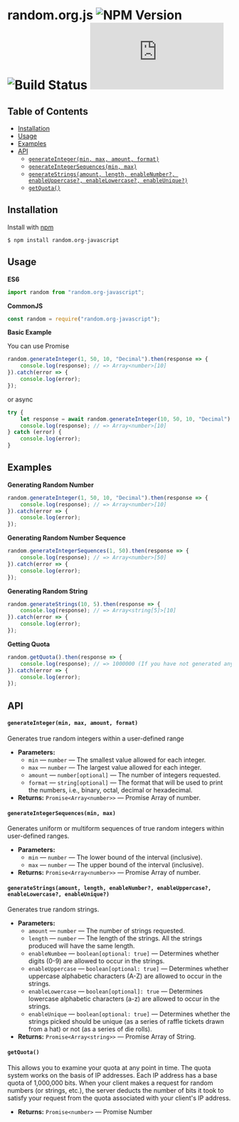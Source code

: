 # random.org.js ![NPM Version](https://img.shields.io/npm/v/random.org-javascript?style=flat-square) ![Build Status](https://img.shields.io/github/workflow/status/MrAdhit/Random.org.js/Basic%20Test?style=flat-square) ![Dependencies](https://img.shields.io/david/mradhit/random.org.js?style=flat-square)



## Table of Contents
<!-- START doctoc generated TOC please keep comment here to allow auto update -->
<!-- DON'T EDIT THIS SECTION, INSTEAD RE-RUN doctoc TO UPDATE -->

- [Installation](#installation)
- [Usage](#usage)
- [Examples](#examples)
- [API](#api)
    - [`generateInteger(min, max, amount, format)`](#generateintegermin-max-amount-format)
    - [`generateIntegerSequences(min, max)`](#generateintegersequencesmin-max)
    - [`generateStrings(amount, length, enableNumber?, enableUppercase?, enableLowercase?, enableUnique?)`](#generatestringsamount-length-enablenumber-enableuppercase-enablelowercase-enableunique)
    - [`getQuota()`](#getquota)

<!-- END doctoc generated TOC please keep comment here to allow auto update -->


## Installation

Install with [npm](https://www.npmjs.com/package/random.org-javascript)

```
$ npm install random.org-javascript
```



## Usage

**ES6**

```javascript
import random from "random.org-javascript";
```

**CommonJS**

```javascript
const random = require("random.org-javascript");
```



**Basic Example**

You can use Promise

```javascript
random.generateInteger(1, 50, 10, "Decimal").then(response => {
    console.log(response); // => Array<number>[10]
}).catch(error => {
    console.log(error);
});
```

or async

```javascript
try {
    let response = await random.generateInteger(10, 50, 10, "Decimal")
    console.log(response); // => Array<number>[10]
} catch (error) {
    console.log(error);
}
```



## Examples

**Generating Random Number**

```javascript
random.generateInteger(1, 50, 10, "Decimal").then(response => {
    console.log(response); // => Array<number>[10]
}).catch(error => {
    console.log(error);
});
```



**Generating Random Number Sequence**

```javascript
random.generateIntegerSequences(1, 50).then(response => {
    console.log(response); // => Array<number>[50]
}).catch(error => {
    console.log(error);
});
```



**Generating Random String**

```javascript
random.generateStrings(10, 5).then(response => {
    console.log(response); // => Array<string[5]>[10]
}).catch(error => {
    console.log(error);
});
```



**Getting Quota**

```javascript
random.getQuota().then(response => {
    console.log(response); // => 1000000 (If you have not generated anything yet)
}).catch(error => {
    console.log(error);
});
```



## API

#### `generateInteger(min, max, amount, format)`

Generates true random integers within a user-defined range

* **Parameters:**
    * `min` — `number` — The smallest value allowed for each integer.
    * `max` — `number` — The largest value allowed for each integer.
    * `amount` — `number[optional]` — The number of integers requested.
    * `format` — `string[optional]` — The format that will be used to print the numbers, i.e., binary, octal, decimal or hexadecimal.
 * **Returns:** `Promise<Array<number>>` — Promise Array of number.



#### `generateIntegerSequences(min, max)`

Generates uniform or multiform sequences of true random integers within user-defined ranges.

* **Parameters:**
    * `min` — `number` — The lower bound of the interval (inclusive).
    * `max` — `number` — The upper bound of the interval (inclusive).
 * **Returns:** `Promise<Array<number>>` — Promise Array of number.



#### `generateStrings(amount, length, enableNumber?, enableUppercase?, enableLowercase?, enableUnique?)`

Generates true random strings.

 * **Parameters:**
   * `amount` — `number` — The number of strings requested.
   * `length` — `number` — The length of the strings. All the strings produced will have the same length.
   * `enableNumbee` — `boolean[optional: true]` — Determines whether digits (0-9) are allowed to occur in the strings.
   * `enableUppercase` — `boolean[optional: true]` — Determines whether uppercase alphabetic characters (A-Z) are allowed to occur in the strings.
   * `enableLowercase` — `boolean[optional]: true` — Determines lowercase alphabetic characters (a-z) are allowed to occur in the strings.
   * `enableUnique` — `boolean[optional: true]` — Determines whether the strings picked should be unique (as a series of raffle tickets drawn from a hat) or not (as a series of die rolls).
 * **Returns:** `Promise<Array<string>>` — Promise Array of String.



#### `getQuota()`

This allows you to examine your quota at any point in time. The quota system works on the basis of IP addresses. Each IP address has a base quota of 1,000,000 bits. When your client makes a request for random numbers (or strings, etc.), the server deducts the number of bits it took to satisfy your request from the quota associated with your client's IP address.

 * **Returns:** `Promise<number>` — Promise Number
